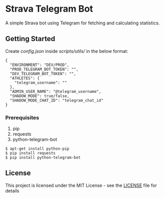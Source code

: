 # Strava Telegram Bot

A simple Strava bot using Telegram for fetching and calculating statistics.

## Getting Started

Create _config.json_ inside _scripts/utils/_ in the below format:

```
{
  "ENVIRONMENT": "DEV/PROD",
  "PROD_TELEGRAM_BOT_TOKEN": "",
  "DEV_TELEGRAM_BOT_TOKEN": "",
  "ATHLETES": {
    "telegram_username": ""
  },
  "ADMIN_USER_NAME": "@telegram_username",
  "SHADOW_MODE": true/false,
  "SHADOW_MODE_CHAT_ID": "telegram_chat_id"
}
```

### Prerequisites

1. pip
2. requests
3. python-telegram-bot

```
$ apt-get install python-pip
$ pip install requests
$ pip install python-telegram-bot
```

## License

This project is licensed under the MIT License - see the [LICENSE](https://github.com/panchambharadwaj/strava-telegram-bot/blob/master/LICENSE) file for details